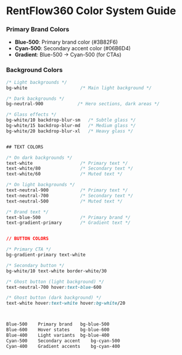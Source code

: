 # RentFlow360 Color System Guide


### Primary Brand Colors
- **Blue-500**: Primary brand color (#3B82F6)
- **Cyan-500**: Secondary accent color (#06B6D4)
- **Gradient**: Blue-500 → Cyan-500 (for CTAs)

### Background Colors
```css
/* Light backgrounds */
bg-white                    /* Main light background */

/* Dark backgrounds */  
bg-neutral-900             /* Hero sections, dark areas */

/* Glass effects */
bg-white/10 backdrop-blur-sm   /* Subtle glass */
bg-white/15 backdrop-blur-md   /* Medium glass */
bg-white/20 backdrop-blur-xl   /* Heavy glass */


## TEXT COLORS

/* On dark backgrounds */
text-white                  /* Primary text */
text-white/80               /* Secondary text */
text-white/60               /* Muted text */

/* On light backgrounds */
text-neutral-900            /* Primary text */
text-neutral-700            /* Secondary text */
text-neutral-500            /* Muted text */

/* Brand text */
text-blue-500               /* Primary brand */
text-gradient-primary       /* Gradient text */


// BUTTON COLORS

/* Primary CTA */
bg-gradient-primary text-white

/* Secondary button */
bg-white/10 text-white border-white/30

/* Ghost button (light background) */
text-neutral-700 hover:text-blue-600

/* Ghost button (dark background) */
text-white hover:text-white hover:bg-white/20



Blue-500	Primary brand	bg-blue-500
Blue-600	Hover states	bg-blue-600
Blue-400	Light variants	bg-blue-400
Cyan-500	Secondary accent	bg-cyan-500
Cyan-400	Gradient accents	bg-cyan-400